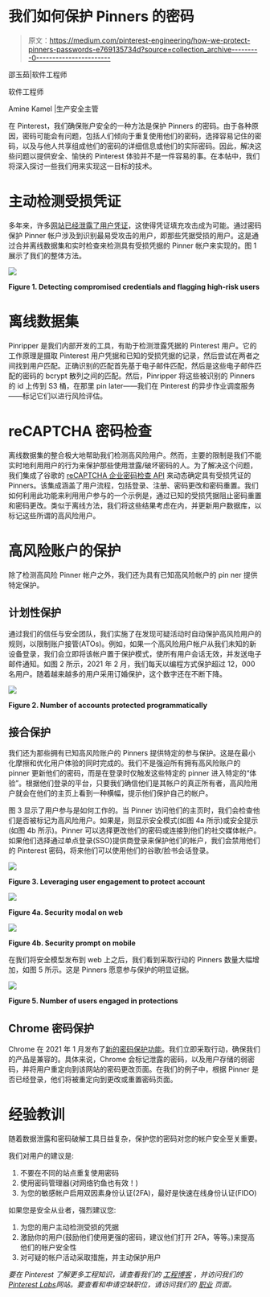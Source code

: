 # 我们如何保护 Pinners 的密码

> 原文：<https://medium.com/pinterest-engineering/how-we-protect-pinners-passwords-e769135734d?source=collection_archive---------0----------------------->

邵玉茹|软件工程师

软件工程师

Amine Kamel |生产安全主管

在 Pinterest，我们确保账户安全的一种方法是保护 Pinners 的密码。由于各种原因，密码可能会有问题，包括人们倾向于重复使用他们的密码，选择容易记住的密码，以及与他人共享组成他们的密码的详细信息或他们的实际密码。因此，解决这些问题以提供安全、愉快的 Pinterest 体验并不是一件容易的事。在本帖中，我们将深入探讨一些我们用来实现这一目标的技术。

# 主动检测受损凭证

多年来，许多[网站已经泄露了用户凭证](https://haveibeenpwned.com/PwnedWebsites)，这使得凭证填充攻击成为可能。通过密码保护 Pinner 帐户涉及到识别最易受攻击的用户，即那些凭据受损的用户。这是通过合并离线数据集和实时检查来检测具有受损凭据的 Pinner 帐户来实现的。图 1 展示了我们的整体方法。

![](img/7e6cc20fea000e999194c8a7a8cfba59.png)

**Figure 1\. Detecting compromised credentials and flagging high-risk users**

# 离线数据集

Pinripper 是我们内部开发的工具，有助于检测泄露凭据的 Pinterest 用户。它的工作原理是摄取 Pinterest 用户凭据和已知的受损凭据的记录，然后尝试在两者之间找到用户匹配。正确识别的匹配首先基于电子邮件匹配，然后是这些电子邮件匹配的密码的 bcrypt 散列之间的匹配。然后，Pinripper 将这些被识别的 Pinners 的 id 上传到 S3 桶，在那里 pin later——我们在 Pinterest 的异步作业调度服务——标记它们以进行风险评估。

# reCAPTCHA 密码检查

离线数据集的整合极大地帮助我们检测高风险用户。然而，主要的限制是我们不能实时地利用用户的行为来保护那些使用泄露/破坏密码的人。为了解决这个问题，我们集成了谷歌的 [reCAPTCHA 企业密码检查 API](https://cloud.google.com/recaptcha-enterprise/docs/check-passwords) 来动态确定具有受损凭证的 Pinners。该集成涵盖了用户流程，包括登录、注册、密码更改和密码重置。我们如何利用此功能来利用用户参与的一个示例是，通过已知的受损凭据阻止密码重置和密码更改。类似于离线方法，我们将这些结果考虑在内，并更新用户数据库，以标记这些所谓的高风险用户。

# 高风险账户的保护

除了检测高风险 Pinner 帐户之外，我们还为具有已知高风险帐户的 pin ner 提供特定保护。

## 计划性保护

通过我们的信任与安全团队，我们实施了在发现可疑活动时自动保护高风险用户的规则，以限制账户接管(ATOs)。例如，如果一个高风险用户帐户从我们未知的新设备登录，我们会立即将该帐户置于保护模式，使所有用户会话无效，并发送电子邮件通知。如图 2 所示，2021 年 2 月，我们每天以编程方式保护超过 12，000 名用户。随着越来越多的用户采用订婚保护，这个数字还在不断下降。

![](img/cd05e0da8ec623262c94d1a1f39e4faf.png)

**Figure 2\. Number of accounts protected programmatically**

## 接合保护

我们还为那些拥有已知高风险账户的 Pinners 提供特定的参与保护。这是在最小化摩擦和优化用户体验的同时完成的。我们不是强迫所有拥有高风险账户的 pinner 更新他们的密码，而是在登录时仅触发这些特定的 pinner 进入特定的“体验”。根据他们登录的平台，只要我们确信他们是其帐户的真正所有者，高风险用户就会在他们的主页上看到一种横幅，提示他们保护自己的帐户。

图 3 显示了用户参与是如何工作的。当 Pinner 访问他们的主页时，我们会检查他们是否被标记为高风险用户。如果是，则显示安全模式(如图 4a 所示)或安全提示(如图 4b 所示)。Pinner 可以选择更改他们的密码或连接到他们的社交媒体帐户。如果他们选择通过单点登录(SSO)提供商登录来保护他们的帐户，我们会禁用他们的 Pinterest 密码，将来他们可以使用他们的谷歌/脸书会话登录。

![](img/ae79a720d855b85bcaefe80573872f00.png)

**Figure 3\. Leveraging user engagement to protect account**

![](img/75ab6fe3a3bf41b6be458e235db30133.png)

**Figure 4a. Security modal on web**

![](img/1832fa68d89c62887c6033677d68abcf.png)

**Figure 4b. Security prompt on mobile**

在我们将安全模型发布到 web 上之后，我们看到采取行动的 Pinners 数量大幅增加，如图 5 所示。这是 Pinners 愿意参与保护的明显证据。

![](img/59844cd9c0c069e51ccfbe8631df06c8.png)

**Figure 5\. Number of users engaged in protections**

## Chrome 密码保护

Chrome 在 2021 年 1 月发布了[新的密码保护功能](https://security.googleblog.com/2021/01/new-year-new-password-protections-in.html)。我们立即采取行动，确保我们的产品是兼容的。具体来说，Chrome 会标记泄露的密码，以及用户存储的弱密码，并将用户重定向到该网站的密码更改页面。在我们的例子中，根据 Pinner 是否已经登录，他们将被重定向到更改或重置密码页面。

# 经验教训

随着数据泄露和密码破解工具日益复杂，保护您的密码对您的帐户安全至关重要。

我们对用户的建议是:

1.  不要在不同的站点重复使用密码
2.  使用密码管理器(对网络钓鱼也有效！)
3.  为您的敏感帐户启用双因素身份认证(2FA)，最好是快速在线身份认证(FIDO)

如果您是安全从业者，强烈建议您:

1.  为您的用户主动检测受损的凭据
2.  激励你的用户(鼓励他们使用更强的密码，建议他们打开 2FA，等等。)来提高他们的帐户安全性
3.  对可疑的帐户活动采取措施，并主动保护用户

*要在 Pinterest 了解更多工程知识，请查看我们的* [*工程博客*](https://medium.com/pinterest-engineering) *，并访问我们的*[*Pinterest Labs*](https://labs.pinterest.com/)*网站。要查看和申请空缺职位，请访问我们的* [*职业*](https://www.pinterestcareers.com/homepage) *页面。*